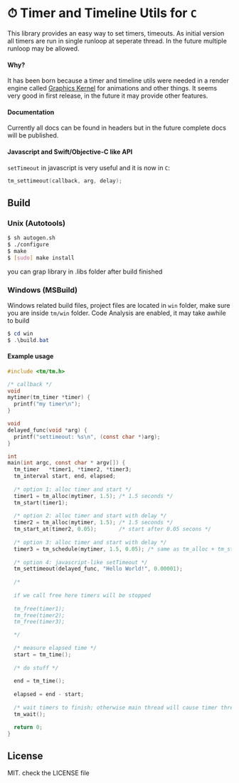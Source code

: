 # ⏱ Timer and Timeline Utils for `C`

This library provides an easy way to set timers, timeouts. 
As initial version all timers are run in single runloop at seperate thread. 
In the future multiple runloop may be allowed. 

#### Why? 

It has been born because a timer and timeline utils were needed in a render engine called [Graphics Kernel](https://github.com/recp/gk) for animations and other things. 
It seems very good in first release, in the future it may provide other features.

#### Documentation

Currently all docs can be found in headers but in the future complete docs will be published. 

#### Javascript and Swift/Objective-C like API

`setTimeout` in javascript is very useful and it is now in `C`:

```C
tm_settimeout(callback, arg, delay);
```

## Build

### Unix (Autotools)

```bash
$ sh autogen.sh
$ ./configure
$ make
$ [sudo] make install
```

you can grap library in .libs folder after build finished

### Windows (MSBuild)
Windows related build files, project files are located in `win` folder,
make sure you are inside `tm/win` folder.
Code Analysis are enabled, it may take awhile to build

```Powershell
$ cd win
$ .\build.bat
```

#### Example usage

```C
#include <tm/tm.h>

/* callback */
void
mytimer(tm_timer *timer) {
  printf("my timer\n");
}

void
delayed_func(void *arg) {
  printf("settimeout: %s\n", (const char *)arg);
}

int 
main(int argc, const char * argv[]) {
  tm_timer   *timer1, *timer2, *timer3;
  tm_interval start, end, elapsed;
 
  /* option 1: alloc timer and start */
  timer1 = tm_alloc(mytimer, 1.5); /* 1.5 seconds */
  tm_start(timer1);
  
  /* option 2: alloc timer and start with delay */
  timer2 = tm_alloc(mytimer, 1.5); /* 1.5 seconds */
  tm_start_at(timer2, 0.05);       /* start after 0.05 secons */
  
  /* option 3: alloc timer and start with delay */
  timer3 = tm_schedule(mytimer, 1.5, 0.05); /* same as tm_alloc + tm_start_at */
  
  /* option 4: javascript-like setTimeout */
  tm_settimeout(delayed_func, "Hello World!", 0.00001);
  
  /*
  
  if we call free here timers will be stopped 
  
  tm_free(timer1);
  tm_free(timer2);
  tm_free(timer3);

  */
  
  /* measure elapsed time */
  start = tm_time();
  
  /* do stuff */
  
  end = tm_time();
  
  elapsed = end - start;
  
  /* wait timers to finish; otherwise main thread will cause timer thread to be exited */
  tm_wait();

  return 0;
}

```

## License
MIT. check the LICENSE file

